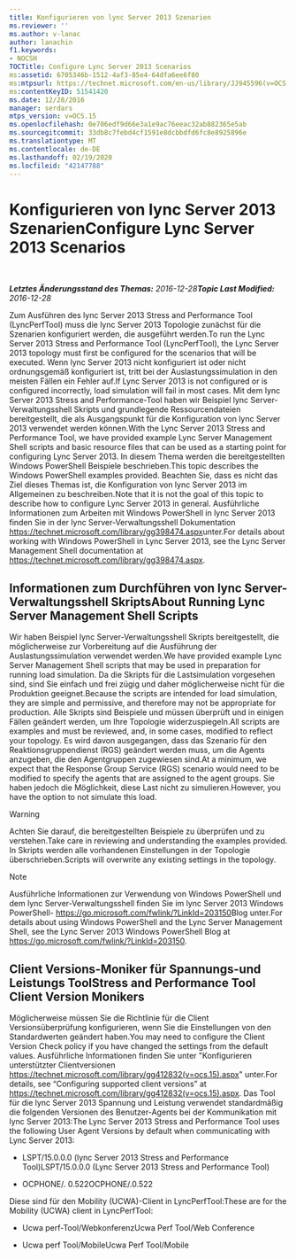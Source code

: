 ```yaml
---
title: Konfigurieren von lync Server 2013 Szenarien
ms.reviewer: ''
ms.author: v-lanac
author: lanachin
f1.keywords:
- NOCSH
TOCTitle: Configure Lync Server 2013 Scenarios
ms:assetid: 6705346b-1512-4af3-85e4-64dfa6ee6f80
ms:mtpsurl: https://technet.microsoft.com/en-us/library/JJ945596(v=OCS.15)
ms:contentKeyID: 51541420
ms.date: 12/28/2016
manager: serdars
mtps_version: v=OCS.15
ms.openlocfilehash: 0e706edf9d66e3a1e9ac76eeac32ab882365e5ab
ms.sourcegitcommit: 33db8c7febd4cf1591e8dcbbdfd6fc8e8925896e
ms.translationtype: MT
ms.contentlocale: de-DE
ms.lasthandoff: 02/19/2020
ms.locfileid: "42147788"
---
```

<div data-xmlns="http://www.w3.org/1999/xhtml">

<div class="topic" data-xmlns="http://www.w3.org/1999/xhtml" data-msxsl="urn:schemas-microsoft-com:xslt" data-cs="http://msdn.microsoft.com/">

<div data-asp="https://msdn2.microsoft.com/asp">

# <a name="configure-lync-server-2013-scenarios"></a><span data-ttu-id="d6017-102">Konfigurieren von lync Server 2013 Szenarien</span><span class="sxs-lookup"><span data-stu-id="d6017-102">Configure Lync Server 2013 Scenarios</span></span>

</div>

<div id="mainSection">

<div id="mainBody">

<span> </span>

<span data-ttu-id="d6017-103">_**Letztes Änderungsstand des Themas:** 2016-12-28_</span><span class="sxs-lookup"><span data-stu-id="d6017-103">_**Topic Last Modified:** 2016-12-28_</span></span>

<span data-ttu-id="d6017-104">Zum Ausführen des lync Server 2013 Stress and Performance Tool (LyncPerfTool) muss die lync Server 2013 Topologie zunächst für die Szenarien konfiguriert werden, die ausgeführt werden.</span><span class="sxs-lookup"><span data-stu-id="d6017-104">To run the Lync Server 2013 Stress and Performance Tool (LyncPerfTool), the Lync Server 2013 topology must first be configured for the scenarios that will be executed.</span></span> <span data-ttu-id="d6017-105">Wenn lync Server 2013 nicht konfiguriert ist oder nicht ordnungsgemäß konfiguriert ist, tritt bei der Auslastungssimulation in den meisten Fällen ein Fehler auf.</span><span class="sxs-lookup"><span data-stu-id="d6017-105">If Lync Server 2013 is not configured or is configured incorrectly, load simulation will fail in most cases.</span></span> <span data-ttu-id="d6017-106">Mit dem lync Server 2013 Stress and Performance-Tool haben wir Beispiel lync Server-Verwaltungsshell Skripts und grundlegende Ressourcendateien bereitgestellt, die als Ausgangspunkt für die Konfiguration von lync Server 2013 verwendet werden können.</span><span class="sxs-lookup"><span data-stu-id="d6017-106">With the Lync Server 2013 Stress and Performance Tool, we have provided example Lync Server Management Shell scripts and basic resource files that can be used as a starting point for configuring Lync Server 2013.</span></span> <span data-ttu-id="d6017-107">In diesem Thema werden die bereitgestellten Windows PowerShell Beispiele beschrieben.</span><span class="sxs-lookup"><span data-stu-id="d6017-107">This topic describes the Windows PowerShell examples provided.</span></span> <span data-ttu-id="d6017-108">Beachten Sie, dass es nicht das Ziel dieses Themas ist, die Konfiguration von lync Server 2013 im Allgemeinen zu beschreiben.</span><span class="sxs-lookup"><span data-stu-id="d6017-108">Note that it is not the goal of this topic to describe how to configure Lync Server 2013 in general.</span></span> <span data-ttu-id="d6017-109">Ausführliche Informationen zum Arbeiten mit Windows PowerShell in lync Server 2013 finden Sie in der lync Server-Verwaltungsshell Dokumentation <https://technet.microsoft.com/library/gg398474.aspx>unter.</span><span class="sxs-lookup"><span data-stu-id="d6017-109">For details about working with Windows PowerShell in Lync Server 2013, see the Lync Server Management Shell documentation at <https://technet.microsoft.com/library/gg398474.aspx>.</span></span>

<div>

## <a name="about-running-lync-server-management-shell-scripts"></a><span data-ttu-id="d6017-110">Informationen zum Durchführen von lync Server-Verwaltungsshell Skripts</span><span class="sxs-lookup"><span data-stu-id="d6017-110">About Running Lync Server Management Shell Scripts</span></span>

<span data-ttu-id="d6017-111">Wir haben Beispiel lync Server-Verwaltungsshell Skripts bereitgestellt, die möglicherweise zur Vorbereitung auf die Ausführung der Auslastungssimulation verwendet werden.</span><span class="sxs-lookup"><span data-stu-id="d6017-111">We have provided example Lync Server Management Shell scripts that may be used in preparation for running load simulation.</span></span> <span data-ttu-id="d6017-112">Da die Skripts für die Lastsimulation vorgesehen sind, sind Sie einfach und frei zügig und daher möglicherweise nicht für die Produktion geeignet.</span><span class="sxs-lookup"><span data-stu-id="d6017-112">Because the scripts are intended for load simulation, they are simple and permissive, and therefore may not be appropriate for production.</span></span> <span data-ttu-id="d6017-113">Alle Skripts sind Beispiele und müssen überprüft und in einigen Fällen geändert werden, um Ihre Topologie widerzuspiegeln.</span><span class="sxs-lookup"><span data-stu-id="d6017-113">All scripts are examples and must be reviewed, and, in some cases, modified to reflect your topology.</span></span> <span data-ttu-id="d6017-114">Es wird davon ausgegangen, dass das Szenario für den Reaktionsgruppendienst (RGS) geändert werden muss, um die Agents anzugeben, die den Agentgruppen zugewiesen sind.</span><span class="sxs-lookup"><span data-stu-id="d6017-114">At a minimum, we expect that the Response Group Service (RGS) scenario would need to be modified to specify the agents that are assigned to the agent groups.</span></span> <span data-ttu-id="d6017-115">Sie haben jedoch die Möglichkeit, diese Last nicht zu simulieren.</span><span class="sxs-lookup"><span data-stu-id="d6017-115">However, you have the option to not simulate this load.</span></span>

<div>


> [!WARNING]  
> <span data-ttu-id="d6017-116">Achten Sie darauf, die bereitgestellten Beispiele zu überprüfen und zu verstehen.</span><span class="sxs-lookup"><span data-stu-id="d6017-116">Take care in reviewing and understanding the examples provided.</span></span> <span data-ttu-id="d6017-117">In Skripts werden alle vorhandenen Einstellungen in der Topologie überschrieben.</span><span class="sxs-lookup"><span data-stu-id="d6017-117">Scripts will overwrite any existing settings in the topology.</span></span>



</div>

<div>


> [!NOTE]  
> <span data-ttu-id="d6017-118">Ausführliche Informationen zur Verwendung von Windows PowerShell und dem lync Server-Verwaltungsshell finden Sie im lync Server 2013 Windows PowerShell- <A href="https://go.microsoft.com/fwlink/?linkid=203150">https://go.microsoft.com/fwlink/?LinkId=203150</A>Blog unter.</span><span class="sxs-lookup"><span data-stu-id="d6017-118">For details about using Windows PowerShell and the Lync Server Management Shell, see the Lync Server 2013 Windows PowerShell Blog at <A href="https://go.microsoft.com/fwlink/?linkid=203150">https://go.microsoft.com/fwlink/?LinkId=203150</A>.</span></span>



</div>

</div>

<div>

## <a name="stress-and-performance-tool-client-version-monikers"></a><span data-ttu-id="d6017-119">Client Versions-Moniker für Spannungs-und Leistungs Tool</span><span class="sxs-lookup"><span data-stu-id="d6017-119">Stress and Performance Tool Client Version Monikers</span></span>

<span data-ttu-id="d6017-120">Möglicherweise müssen Sie die Richtlinie für die Client Versionsüberprüfung konfigurieren, wenn Sie die Einstellungen von den Standardwerten geändert haben.</span><span class="sxs-lookup"><span data-stu-id="d6017-120">You may need to configure the Client Version Check policy if you have changed the settings from the default values.</span></span> <span data-ttu-id="d6017-121">Ausführliche Informationen finden Sie unter "Konfigurieren unterstützter Clientversionen <https://technet.microsoft.com/library/gg412832(v=ocs.15).aspx>" unter.</span><span class="sxs-lookup"><span data-stu-id="d6017-121">For details, see “Configuring supported client versions” at <https://technet.microsoft.com/library/gg412832(v=ocs.15).aspx>.</span></span> <span data-ttu-id="d6017-122">Das Tool für die lync Server 2013 Spannung und Leistung verwendet standardmäßig die folgenden Versionen des Benutzer-Agents bei der Kommunikation mit lync Server 2013:</span><span class="sxs-lookup"><span data-stu-id="d6017-122">The Lync Server 2013 Stress and Performance Tool uses the following User Agent Versions by default when communicating with Lync Server 2013:</span></span>

  - <span data-ttu-id="d6017-123">LSPT/15.0.0.0 (lync Server 2013 Stress and Performance Tool)</span><span class="sxs-lookup"><span data-stu-id="d6017-123">LSPT/15.0.0.0 (Lync Server 2013 Stress and Performance Tool)</span></span>

  - <span data-ttu-id="d6017-124">OCPHONE/. 0.522</span><span class="sxs-lookup"><span data-stu-id="d6017-124">OCPHONE/.0.522</span></span>

<span data-ttu-id="d6017-125">Diese sind für den Mobility (UCWA)-Client in LyncPerfTool:</span><span class="sxs-lookup"><span data-stu-id="d6017-125">These are for the Mobility (UCWA) client in LyncPerfTool:</span></span>

  - <span data-ttu-id="d6017-126">Ucwa perf-Tool/Webkonferenz</span><span class="sxs-lookup"><span data-stu-id="d6017-126">Ucwa Perf Tool/Web Conference</span></span>

  - <span data-ttu-id="d6017-127">Ucwa perf Tool/Mobile</span><span class="sxs-lookup"><span data-stu-id="d6017-127">Ucwa Perf Tool/Mobile</span></span>

</div>

</div>

<span> </span>

</div>

</div>

</div>


